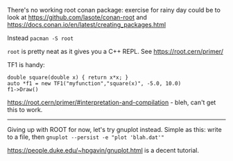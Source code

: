 There's no working root conan package: exercise for rainy day could be to look at https://github.com/lasote/conan-root and https://docs.conan.io/en/latest/creating_packages.html

Instead `pacman -S root`


`root` is pretty neat as it gives you a C++ REPL. See https://root.cern/primer/

TF1 is handy:

```
double square(double x) { return x*x; }
auto *f1 = new TF1("myfunction","square(x)", -5.0, 10.0)
f1->Draw()
```

https://root.cern/primer/#interpretation-and-compilation - bleh, can't get this to work.

---

Giving up with ROOT for now, let's try gnuplot instead. Simple as this: write to a file, then `gnuplot --persist -e "plot 'blah.dat'"`

https://people.duke.edu/~hpgavin/gnuplot.html is a decent tutorial.

